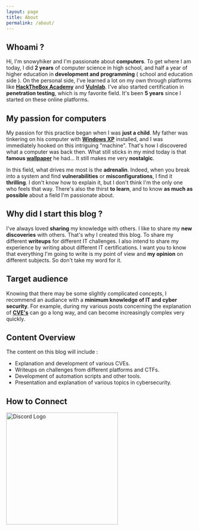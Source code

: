 ```yaml
---
layout: page
title: About
permalink: /about/
---
```


## Whoami ?

Hi, I'm snowyhiker and I'm passionate about **computers**. To get where I am today, I did **2 years** of computer science in high school, and half a year of higher education in **development and programming** ( school and education side ). On the personal side, I've learned a lot on my own through platforms like [**HackTheBox Academy**](https://academy.hackthebox.com/) and [**Vulnlab**](https://www.vulnlab.com/). I've also started certification in **penetration testing**, which is my favorite field. It's been **5 years** since I started on these online platforms.

## My passion for computers

My passion for this practice began when I was **just a child**. My father was tinkering on his computer with [**Windows XP**](https://en.wikipedia.org/wiki/Windows_XP) installed, and I was immediately hooked on this intriguing "machine". That's how I discovered what a computer was back then. What still sticks in my mind today is that **famous [wallpaper](/assets/images/windows_xp.jpg)** he had... It still makes me very **nostalgic**.

In this field, what drives me most is the **adrenalin**. Indeed, when you break into a system and find **vulnerabilities** or **misconfigurations**, I find it **thrilling**. I don't know how to explain it, but I don't think I'm the only one who feels that way. There's also the thirst **to learn**, and to know **as much as possible** about a field I'm passionate about.

## Why did I start this blog ?

I've always loved **sharing** my knowledge with others. I like to share my **new discoveries** with others. That's why I created this blog. To share my different **writeups** for different IT challenges. I also intend to share my experience by writing about different IT certifications. I want you to know that everything I'm going to write is my point of view and **my opinion** on different subjects. So don't take my word for it.

## Target audience

Knowing that there may be some slightly complicated concepts, I recommend an audiance with a **minimum knowledge of IT and cyber security**. For example, during my various posts concerning the explanation of [**CVE's**](https://www.redhat.com/en/topics/security/what-is-cve) can go a long way, and can become increasingly complex very quickly.

## Content Overview

The content on this blog will include :

- Explanation and development of various CVEs.
- Writeups on challenges from different platforms and CTFs.
- Development of automation scripts and other tools.
- Presentation and explanation of various topics in cybersecurity.

## How to Connect

<a href="https://discordapp.com/users/1293829381927473202" target="_blank">
  <img src="https://upload.wikimedia.org/wikipedia/fr/thumb/4/4f/Discord_Logo_sans_texte.svg/1818px-Discord_Logo_sans_texte.svg.png" alt="Discord Logo" style="width: 300px; height: 300px; object-fit: contain;">
</a>
